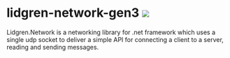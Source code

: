 # lidgren-network-gen3 ![](https://travis-ci.org/lidgren/lidgren-network-gen3.svg)
Lidgren.Network is a networking library for .net framework which uses a single udp socket to deliver a simple API for connecting a client to a server, reading and sending messages.

